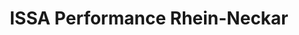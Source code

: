 ---
title: "ISSA Performance Rhein-Neckar"
url: /frankenthal-pfalz/issa-performance-rhein-neckar/
shop: Autoteile
---